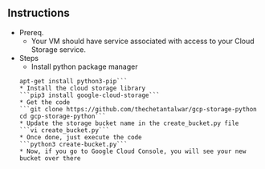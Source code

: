 ## Instructions
* Prereq.
    * Your VM should have service associated with access to your Cloud Storage service.
* Steps
    * Install python package manager
    ``` apt-get update
    apt-get install python3-pip```
    * Install the cloud storage library
    ```pip3 install google-cloud-storage```
    * Get the code
    ```git clone https://github.com/thechetantalwar/gcp-storage-python
    cd gcp-storage-python```
    * Update the storage bucket name in the create_bucket.py file
    ```vi create_bucket.py```
    * Once done, just execute the code
    ```python3 create-bucket.py```
    * Now, if you go to Google Cloud Console, you will see your new bucket over there